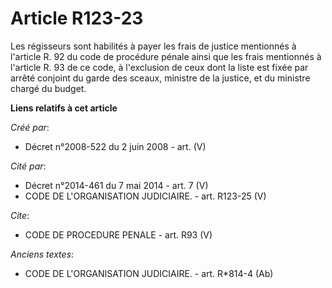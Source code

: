 # Article R123-23

Les régisseurs sont habilités à payer les frais de justice mentionnés à l'article R. 92 du code de procédure pénale ainsi que
les frais mentionnés à l'article R. 93 de ce code, à l'exclusion de ceux dont la liste est fixée par arrêté conjoint du garde
des sceaux, ministre de la justice, et du ministre chargé du budget.

**Liens relatifs à cet article**

_Créé par_:

  - Décret n°2008-522 du 2 juin 2008 - art. (V)

_Cité par_:

  - Décret n°2014-461 du 7 mai 2014 - art. 7 (V)
  - CODE DE L'ORGANISATION JUDICIAIRE. - art. R123-25 (V)

_Cite_:

  - CODE DE PROCEDURE PENALE - art. R93 (V)

_Anciens textes_:

  - CODE DE L'ORGANISATION JUDICIAIRE. - art. R*814-4 (Ab)
